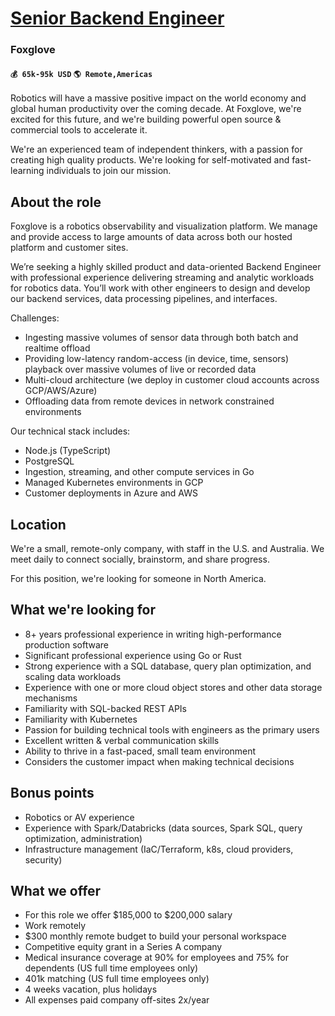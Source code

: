 # [Senior Backend Engineer](https://www.remotewlb.com/apply/senior-backend-engineer-40100)  
### Foxglove  
#### `💰 65k-95k USD` `🌎 Remote,Americas`  

Robotics will have a massive positive impact on the world economy and global human productivity over the coming decade. At Foxglove, we're excited for this future, and we're building powerful open source & commercial tools to accelerate it.

We're an experienced team of independent thinkers, with a passion for creating high quality products. We're looking for self-motivated and fast-learning individuals to join our mission.

##  **About the role**

Foxglove is a robotics observability and visualization platform. We manage and provide access to large amounts of data across both our hosted platform and customer sites.

We’re seeking a highly skilled product and data-oriented Backend Engineer with professional experience delivering streaming and analytic workloads for robotics data. You’ll work with other engineers to design and develop our backend services, data processing pipelines, and interfaces.

Challenges:

  * Ingesting massive volumes of sensor data through both batch and realtime offload
  * Providing low-latency random-access (in device, time, sensors) playback over massive volumes of live or recorded data 
  * Multi-cloud architecture (we deploy in customer cloud accounts across GCP/AWS/Azure) 
  * Offloading data from remote devices in network constrained environments

Our technical stack includes:

  * Node.js (TypeScript)
  * PostgreSQL
  * Ingestion, streaming, and other compute services in Go
  * Managed Kubernetes environments in GCP
  * Customer deployments in Azure and AWS

## **Location**

We're a small, remote-only company, with staff in the U.S. and Australia. We meet daily to connect socially, brainstorm, and share progress.

For this position, we're looking for someone in North America.

## **What we're looking for**

  * 8+ years professional experience in writing high-performance production software
  * Significant professional experience using Go or Rust 
  * Strong experience with a SQL database, query plan optimization, and scaling data workloads
  * Experience with one or more cloud object stores and other data storage mechanisms
  * Familiarity with SQL-backed REST APIs
  * Familiarity with Kubernetes
  * Passion for building technical tools with engineers as the primary users
  * Excellent written & verbal communication skills
  * Ability to thrive in a fast-paced, small team environment
  * Considers the customer impact when making technical decisions

## **Bonus points**

  * Robotics or AV experience
  * Experience with Spark/Databricks (data sources, Spark SQL, query optimization, administration)
  * Infrastructure management (IaC/Terraform, k8s, cloud providers, security)

## **What we offer**

  * For this role we offer $185,000 to $200,000 salary
  * Work remotely
  * $300 monthly remote budget to build your personal workspace
  * Competitive equity grant in a Series A company
  * Medical insurance coverage at 90% for employees and 75% for dependents (US full time employees only)
  * 401k matching (US full time employees only)
  * 4 weeks vacation, plus holidays 
  * All expenses paid company off-sites 2x/year

